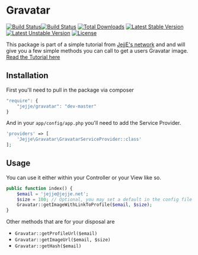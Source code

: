 # Gravatar
[![Build Status](https://travis-ci.org/jejje/gravatar.svg)](https://travis-ci.org/jejje/gravatar)[![Build Status](https://travis-ci.org/jejje/gravatar.svg)](https://travis-ci.org/jejje/gravatar)
[![Total Downloads](https://poser.pugx.org/jejje/gravatar/d/total.svg)](https://packagist.org/packages/jejje/gravatar)
[![Latest Stable Version](https://poser.pugx.org/jejje/gravatar/v/stable.svg)](https://packagist.org/packages/jejje/gravatar)
[![Latest Unstable Version](https://poser.pugx.org/jejje/gravatar/v/unstable.svg)](https://packagist.org/packages/jejje/gravatar)
[![License](https://poser.pugx.org/jejje/gravatar/license.svg)](https://packagist.org/packages/jejje/gravatar)

This package is part of a simple tutorial from [JejjE's network](http://jejje.net "JejjE's network") and
and will give you a few simple methods you can call to get a users Gravatar image. [Read the Tutorial here](http://jejje.net/create-your-own-laravel-5-package-part-1/)

## Installation
First you'll need to pull in the package via composer

```js
"require": {
    "jejje/gravatar": "dev-master"
}
```
And in your `app/config/app.php` you'll need to add the Service Provider.

```php
'providers' => [
    'Jejje\Gravatar\GravatarServiceProvider::class'
];
```

## Usage
You can use it either within your Controller or your View like so.
```php
public function index() {
    $email = 'jejje@jejje.net';
    $size = 100; // Optional, you may set a default in the config file
    Gravatar::getImageWithLinkToProfile($email, $size);
}
```
Other methods that are for your disposal are

- `Gravatar::getProfileUrl($email)`
- `Gravatar::getImageUrl($email, $size)`
- `Gravatar::getHash($email)`
